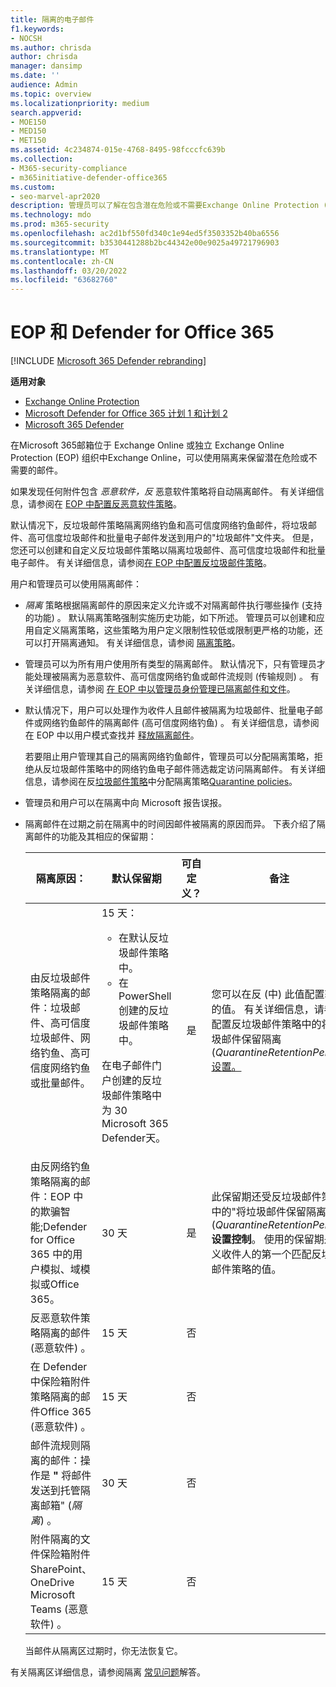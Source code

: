 ```yaml
---
title: 隔离的电子邮件
f1.keywords:
- NOCSH
ms.author: chrisda
author: chrisda
manager: dansimp
ms.date: ''
audience: Admin
ms.topic: overview
ms.localizationpriority: medium
search.appverid:
- MOE150
- MED150
- MET150
ms.assetid: 4c234874-015e-4768-8495-98fcccfc639b
ms.collection:
- M365-security-compliance
- m365initiative-defender-office365
ms.custom:
- seo-marvel-apr2020
description: 管理员可以了解在包含潜在危险或不需要Exchange Online Protection (的 EOP) 隔离邮件。
ms.technology: mdo
ms.prod: m365-security
ms.openlocfilehash: ac2d1bf550fd340c1e94ed5f3503352b40ba6556
ms.sourcegitcommit: b3530441288b2bc44342e00e9025a49721796903
ms.translationtype: MT
ms.contentlocale: zh-CN
ms.lasthandoff: 03/20/2022
ms.locfileid: "63682760"
---
```

# <a name="quarantined-email-messages-in-eop-and-defender-for-office-365"></a>EOP 和 Defender for Office 365

[!INCLUDE [Microsoft 365 Defender rebranding](../includes/microsoft-defender-for-office.md)]

**适用对象**
- [Exchange Online Protection](exchange-online-protection-overview.md)
- [Microsoft Defender for Office 365 计划 1 和计划 2](defender-for-office-365.md)
- [Microsoft 365 Defender](../defender/microsoft-365-defender.md)

在Microsoft 365邮箱位于 Exchange Online 或独立 Exchange Online Protection (EOP) 组织中Exchange Online，可以使用隔离来保留潜在危险或不需要的邮件。

如果发现任何附件包含 _恶意软件，反_ 恶意软件策略将自动隔离邮件。 有关详细信息，请参阅在 [EOP 中配置反恶意软件策略](configure-anti-malware-policies.md)。

默认情况下，反垃圾邮件策略隔离网络钓鱼和高可信度网络钓鱼邮件，将垃圾邮件、高可信度垃圾邮件和批量电子邮件发送到用户的"垃圾邮件"文件夹。 但是，您还可以创建和自定义反垃圾邮件策略以隔离垃圾邮件、高可信度垃圾邮件和批量电子邮件。 有关详细信息，请参阅[在 EOP 中配置反垃圾邮件策略](configure-your-spam-filter-policies.md)。

用户和管理员可以使用隔离邮件：

- _隔离_ 策略根据隔离邮件的原因来定义允许或不对隔离邮件执行哪些操作 (支持的功能) 。 默认隔离策略强制实施历史功能，如下所述。 管理员可以创建和应用自定义隔离策略，这些策略为用户定义限制性较低或限制更严格的功能，还可以打开隔离通知。 有关详细信息，请参阅 [隔离策略](quarantine-policies.md)。

- 管理员可以为所有用户使用所有类型的隔离邮件。 默认情况下，只有管理员才能处理被隔离为恶意软件、高可信度网络钓鱼或邮件流规则 (传输规则) 。 有关详细信息，请参阅 [在 EOP 中以管理员身份管理已隔离邮件和文件](manage-quarantined-messages-and-files.md)。

- 默认情况下，用户可以处理作为收件人且邮件被隔离为垃圾邮件、批量电子邮件或网络钓鱼邮件的隔离邮件 (高可信度网络钓鱼) 。 有关详细信息，请参阅在 EOP 中以用户模式查找并 [释放隔离邮件](find-and-release-quarantined-messages-as-a-user.md)。

  若要阻止用户管理其自己的隔离网络钓鱼邮件，管理员可以分配隔离策略，拒绝从反垃圾邮件策略中的网络钓鱼电子邮件筛选裁定访问隔离邮件。 有关详细信息，请参阅在反[垃圾邮件策略](quarantine-policies.md#anti-spam-policies)中分配隔离策略[Quarantine policies](quarantine-policies.md)。

- 管理员和用户可以在隔离中向 Microsoft 报告误报。

- 隔离邮件在过期之前在隔离中的时间因邮件被隔离的原因而异。 下表介绍了隔离邮件的功能及其相应的保留期：

  |隔离原因：|默认保留期|可自定义？|备注|
  |---|---|:---:|---|
  |由反垃圾邮件策略隔离的邮件：垃圾邮件、高可信度垃圾邮件、网络钓鱼、高可信度网络钓鱼或批量邮件。|15 天： <ul><li>在默认反垃圾邮件策略中。</li><li>在 PowerShell 创建的反垃圾邮件策略中。</li></ul> <p> 在电子邮件门户创建的反垃圾邮件策略中为 30 Microsoft 365 Defender天。|是|您可以在反 (中) 此值配置较低的值。 有关详细信息，请参阅配置反垃圾邮件策略中的将垃圾邮件保留隔离 (_QuarantineRetentionPeriod_) [设置。](configure-your-spam-filter-policies.md)|
  |由反网络钓鱼策略隔离的邮件：EOP 中的欺骗智能;Defender for Office 365 中的用户模拟、域模拟或Office 365。|30 天|是|此保留期还受反垃圾邮件策略中的"将垃圾邮件保留隔离 (_QuarantineRetentionPeriod_) **设置控制**。 使用的保留期是定义收件人的第一个匹配反垃圾邮件策略的值。|
  |反恶意软件策略隔离的邮件 (恶意软件) 。|15 天|否||
  |在 Defender 中保险箱附件策略隔离的邮件Office 365 (恶意软件) 。|15 天|否||
  |邮件流规则隔离的邮件：操作是 **"** 将邮件发送到托管隔离邮箱" (_隔离_) 。|30 天|否||
  |附件隔离的文件保险箱附件SharePoint、OneDrive Microsoft Teams (恶意软件) 。|15 天|否||

  当邮件从隔离区过期时，你无法恢复它。

有关隔离区详细信息，请参阅隔离 [常见问题](quarantine-faq.yml)解答。
